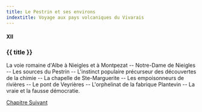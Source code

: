 ```yaml
---
title: Le Pestrin et ses environs
indextitle: Voyage aux pays volcaniques du Vivarais
---
```


#### XII

### {{ title }}

<div id="tltr">

La voie romaine d'Albe à Nieigles et à Montpezat -- Notre-Dame de Nieigles --
Les sources du Pestrin -- L'instinct populaire précurseur des découvertes de la
chimie -- La chapelle de Ste-Marguerite -- Les empoisonneurs de rivières -- Le
pont de Veyrières -- L'orphelinat de la fabrique Plantevin -- La vraie et la
fausse démocratie.

</div>

<div id="next">

[Chapitre Suivant](13.html)

</div>
